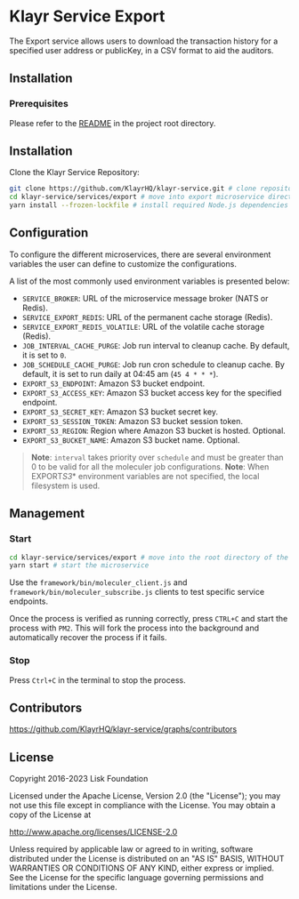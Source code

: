 # Klayr Service Export

The Export service allows users to download the transaction history for a specified user address or publicKey, in a CSV format to aid the auditors.

## Installation

### Prerequisites

Please refer to the [README](../../README.md) in the project root directory.

## Installation

Clone the Klayr Service Repository:

```bash
git clone https://github.com/KlayrHQ/klayr-service.git # clone repository
cd klayr-service/services/export # move into export microservice directory
yarn install --frozen-lockfile # install required Node.js dependencies
```

## Configuration

To configure the different microservices, there are several environment variables the user can define to customize the configurations.

A list of the most commonly used environment variables is presented below:

- `SERVICE_BROKER`: URL of the microservice message broker (NATS or Redis).
- `SERVICE_EXPORT_REDIS`: URL of the permanent cache storage (Redis).
- `SERVICE_EXPORT_REDIS_VOLATILE`: URL of the volatile cache storage (Redis).
- `JOB_INTERVAL_CACHE_PURGE`: Job run interval to cleanup cache. By default, it is set to `0`.
- `JOB_SCHEDULE_CACHE_PURGE`: Job run cron schedule to cleanup cache. By default, it is set to run daily at 04:45 am (`45 4 * * *`).
- `EXPORT_S3_ENDPOINT`: Amazon S3 bucket endpoint.
- `EXPORT_S3_ACCESS_KEY`: Amazon S3 bucket access key for the specified endpoint.
- `EXPORT_S3_SECRET_KEY`: Amazon S3 bucket secret key.
- `EXPORT_S3_SESSION_TOKEN`: Amazon S3 bucket session token.
- `EXPORT_S3_REGION`: Region where Amazon S3 bucket is hosted. Optional.
- `EXPORT_S3_BUCKET_NAME`: Amazon S3 bucket name. Optional.

> **Note**: `interval` takes priority over `schedule` and must be greater than 0 to be valid for all the moleculer job configurations.
> **Note**: When EXPORT*S3*\* environment variables are not specified, the local filesystem is used.

## Management

### Start

```bash
cd klayr-service/services/export # move into the root directory of the export microservice
yarn start # start the microservice
```

Use the `framework/bin/moleculer_client.js` and `framework/bin/moleculer_subscribe.js` clients to test specific service endpoints.

Once the process is verified as running correctly, press `CTRL+C` and start the process with `PM2`. This will fork the process into the background and automatically recover the process if it fails.

### Stop

Press `Ctrl+C` in the terminal to stop the process.

## Contributors

https://github.com/KlayrHQ/klayr-service/graphs/contributors

## License

Copyright 2016-2023 Lisk Foundation

Licensed under the Apache License, Version 2.0 (the "License");
you may not use this file except in compliance with the License.
You may obtain a copy of the License at

http://www.apache.org/licenses/LICENSE-2.0

Unless required by applicable law or agreed to in writing, software
distributed under the License is distributed on an "AS IS" BASIS,
WITHOUT WARRANTIES OR CONDITIONS OF ANY KIND, either express or implied.
See the License for the specific language governing permissions and
limitations under the License.

[klayr documentation site]: https://klayr.xyz/documentation
